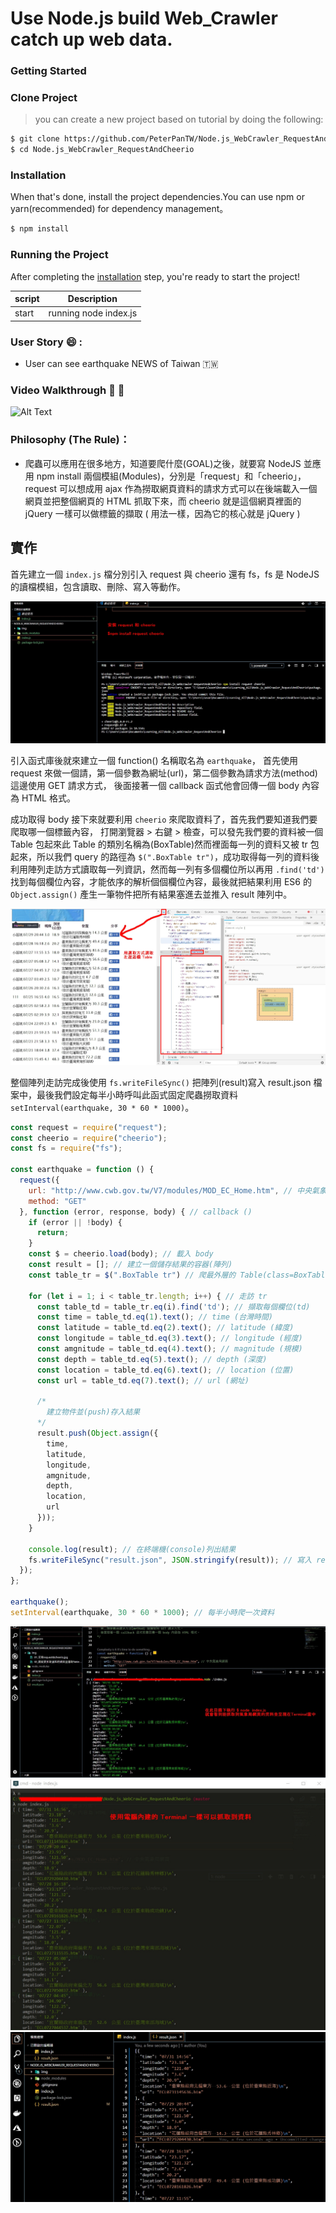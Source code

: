 # Use Node.js build Web_Crawler catch up web data.

### Getting Started
### Clone Project
> you can create a new project based on tutorial by doing the following:

```bash
$ git clone https://github.com/PeterPanTW/Node.js_WebCrawler_RequestAndCheerio.git
$ cd Node.js_WebCrawler_RequestAndCheerio
```

### Installation
When that's done, install the project dependencies.You can use npm or yarn(recommended) for dependency management。

```bash
$ npm install
```

### Running the Project

After completing the [installation](#installation) step, you're ready to start the project!

| script | Description           |
| ------ | --------------------- |
| start  | running node index.js |


### User Story :smile: :
* User can see earthquake NEWS of Taiwan :taiwan:

### Video Walkthrough :movie_camera: :movie_camera:
![Alt Text](https://github.com/PeterPanTW/Node.js_WebCrawler_RequestAndCheerio/blob/master/DEMO_Node.js_WebCrawler_RequestAndCheerio.gif)


### Philosophy (The Rule)：
+ 爬蟲可以應用在很多地方，知道要爬什麼(GOAL)之後，就要寫 NodeJS 並應用 npm install 兩個模組(Modules)，分別是「request」和「cheerio」，request 可以想成用 ajax 作為撈取網頁資料的請求方式可以在後端載入一個網頁並把整個網頁的 HTML 抓取下來，而 cheerio 就是這個網頁裡面的 jQuery 一樣可以做標籤的擷取 ( 用法一樣，因為它的核心就是 jQuery )


## 實作
首先建立一個 `index.js` 檔分別引入 request 與 cheerio 還有 fs，fs 是 NodeJS 的讀檔模組，包含讀取、刪除、寫入等動作。

<img src="/img/01_安裝request&cheerio.jpg">

引入函式庫後就來建立一個 function() 名稱取名為 `earthquake`，
首先使用 request 來做一個請，第一個參數為網址(url)，第二個參數為請求方法(method)這邊使用 GET 請求方式，
後面接著一個 callback 函式他會回傳一個 body 內容為 HTML 格式。

成功取得 body 接下來就要利用 `cheerio` 來爬取資料了，首先我們要知道我們要爬取哪一個標籤內容，
打開瀏覽器 > 右鍵 > 檢查，可以發先我們要的資料被一個 Table 包起來此 Table 的類別名稱為(BoxTable)然而裡面每一列的資料又被 tr 包起來，所以我們 query 的路徑為 `$(".BoxTable tr")`，成功取得每一列的資料後利用陣列走訪方式讀取每一列資訊，然而每一列有多個欄位所以再用 `.find('td')` 找到每個欄位內容，才能依序的解析個個欄位內容，最後就把結果利用 ES6 的 `Object.assign()` 產生一筆物件把所有結果塞進去並推入 result 陣列中。

<img src="/img/02_開啟要抓取資料的網頁並選取Table.jpg">

整個陣列走訪完成後使用 `fs.writeFileSync()` 把陣列(result)寫入 result.json 檔案中，最後我們設定每半小時呼叫此函式固定爬蟲撈取資料 `setInterval(earthquake, 30 * 60 * 1000)`。

```js
const request = require("request");
const cheerio = require("cheerio");
const fs = require("fs");

const earthquake = function () {
  request({
    url: "http://www.cwb.gov.tw/V7/modules/MOD_EC_Home.htm", // 中央氣象局網頁
    method: "GET"
  }, function (error, response, body) { // callback ()
    if (error || !body) {
      return;
    }
    const $ = cheerio.load(body); // 載入 body
    const result = []; // 建立一個儲存結果的容器(陣列)
    const table_tr = $(".BoxTable tr") // 爬最外層的 Table(class=BoxTable) 中的 tr

    for (let i = 1; i < table_tr.length; i++) { // 走訪 tr
      const table_td = table_tr.eq(i).find('td'); // 擷取每個欄位(td)
      const time = table_td.eq(1).text(); // time (台灣時間)
      const latitude = table_td.eq(2).text(); // latitude (緯度)
      const longitude = table_td.eq(3).text(); // longitude (經度)
      const amgnitude = table_td.eq(4).text(); // magnitude (規模)
      const depth = table_td.eq(5).text(); // depth (深度)
      const location = table_td.eq(6).text(); // location (位置)
      const url = table_td.eq(7).text(); // url (網址)

      /*
        建立物件並(push)存入結果
      */
      result.push(Object.assign({
        time,
        latitude,
        longitude,
        amgnitude,
        depth,
        location,
        url
      }));
    }

    console.log(result); // 在終端機(console)列出結果
    fs.writeFileSync("result.json", JSON.stringify(result)); // 寫入 result.json 檔案
  });
};

earthquake();
setInterval(earthquake, 30 * 60 * 1000); // 每半小時爬一次資料
```

<img src="/img/03_確認可抓取到資料.jpg">
<img src="/img/04_確認可抓取到資料.jpg">
<img src="/img/05_確認result＿JSON資料.jpg">
